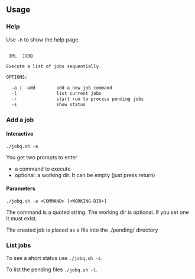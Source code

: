 ## Usage

### Help

Use `-h` to show the help page.

```txt
     
 IML  JOBQ

Execute a list of jobs sequentially.

OPTIONS:

  -a | -add        add a new job command
  -l               list current jobs
  -r               start run to process pending jobs
  -s               show status

```

### Add a job

#### Interactive

`./jobq.sh -a`

You get two prompts to enter

* a command to execute
* optional: a working dir. It can be empty (just press return)

#### Parameters

`./jobq.sh -a <COMMAND> [<WORKING-DIR>]`

The command is a quoted string.
The working dir is optional. If you set one it must exist.

The created job is placed as a file into the ./pending/ directory

### List jobs

To see a ahort status use `./jobq.sh -s`.

To list the pending files `./jobq.sh -l`.

